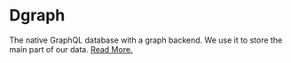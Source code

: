 # Dgraph 
The native GraphQL database with a graph backend.
We use it to store the main part of our data.
[Read More.](https://dgraph.io/docs.)